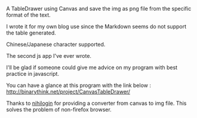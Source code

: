 A TableDrawer using Canvas and save the img as png file from the specific format of the text.

I wrote it for my own blog use since the Markdown seems do not support the table generated.

Chinese/Japanese character supported.

The second js app I've ever wrote.

I'll be glad if someone could give me advice on my program with best practice in javascript.

You can have a glance at this program with the link below :
http://binarythink.net/project/CanvasTableDrawer/

Thanks to [nihilogin](http://www.nihilogic.dk/labs/canvas2image/) for providing a converter from canvas to img file. This solves the problem of non-firefox browser.